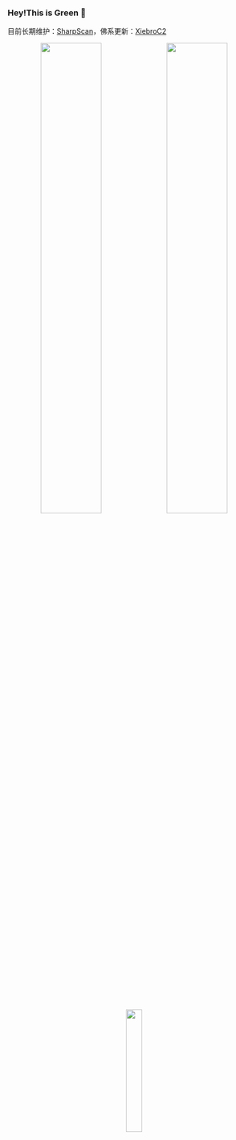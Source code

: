 


### Hey!This is Green 👋

目前长期维护：[SharpScan](https://github.com/INotGreen/SharpScan)，佛系更新：[XiebroC2](https://github.com/INotGreen/XiebroC2)


<p align="center">
  <img width="49%" src="https://github-stats-alpha.vercel.app/api?username=INotGreen&cc=1f1b24&tc=f39c12&ic=c0392b&bc=ecf0f1&locale=cn"  />
  <img width="49%" src="https://github-readme-streak-stats.herokuapp.com/?user=INotGreen&theme=radical"  />
</p>
<p align="center">
  <img width="25%" src="https://profile-counter.glitch.me/INotGreen/count.svg"  />
</p>











